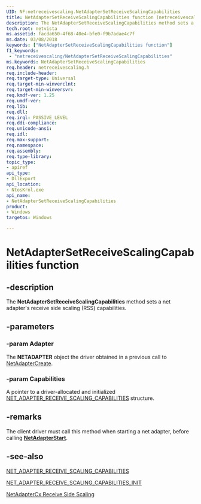 ```yaml
---
UID: NF:netreceivescaling.NetAdapterSetReceiveScalingCapabilities
title: NetAdapterSetReceiveScalingCapabilities function (netreceivescaling.h)
description: The NetAdapterSetReceiveScalingCapabilities method sets a net adapter's receive side scaling (RSS) capabilities.
tech.root: netvista
ms.assetid: facda650-4f68-40e4-bfe0-f9b7adae4c7f
ms.date: 03/08/2018
keywords: ["NetAdapterSetReceiveScalingCapabilities function"]
f1_keywords:
 - "netreceivescaling/NetAdapterSetReceiveScalingCapabilities"
ms.keywords: NetAdapterSetReceiveScalingCapabilities
req.header: netreceivescaling.h
req.include-header:
req.target-type: Universal
req.target-min-winverclnt:
req.target-min-winversvr:
req.kmdf-ver: 1.25
req.umdf-ver:
req.lib:
req.dll:
req.irql: PASSIVE_LEVEL
req.ddi-compliance:
req.unicode-ansi:
req.idl:
req.max-support:
req.namespace:
req.assembly:
req.type-library: 
topic_type: 
- apiref
api_type: 
- DllExport
api_location:
- NtosKrnl.exe
api_name: 
- NetAdapterSetReceiveScalingCapabilities
product:
- Windows
targetos: Windows

---
```


# NetAdapterSetReceiveScalingCapabilities function


## -description


The **NetAdapterSetReceiveScalingCapabilities** method sets a net adapter's receive side scaling (RSS) capabilities.

## -parameters

### -param Adapter
The **NETADAPTER** object the driver obtained in a previous call to [NetAdapterCreate](../netadapter/nf-netadapter-netadaptercreate.md).

### -param Capabilities
A pointer to a driver-allocated and initialized [NET_ADAPTER_RECEIVE_SCALING_CAPABILITIES](ns-netreceivescaling-_net_adapter_receive_scaling_capabilities.md) structure.

## -remarks

The client driver must call this method when starting a net adapter, before calling [**NetAdapterStart**](../netadapter/nf-netadapter-netadapterstart.md).

## -see-also
[NET_ADAPTER_RECEIVE_SCALING_CAPABILITIES](ns-netreceivescaling-_net_adapter_receive_scaling_capabilities.md)

[NET_ADAPTER_RECEIVE_SCALING_CAPABILITIES_INIT](nf-netreceivescaling-net_adapter_receive_scaling_capabilities_init.md)

[NetAdapterCx Receive Side Scaling](https://docs.microsoft.com/windows-hardware/drivers/netcx/netadaptercx-receive-side-scaling-rss-)
